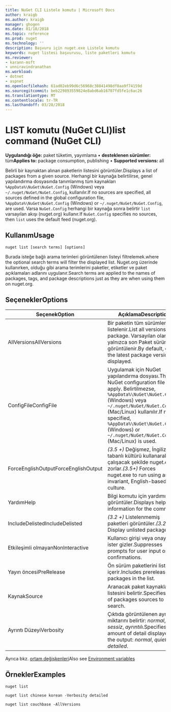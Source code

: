```yaml
---
title: NuGet CLI Listele komutu | Microsoft Docs
author: kraigb
ms.author: kraigb
manager: ghogen
ms.date: 01/18/2018
ms.topic: reference
ms.prod: nuget
ms.technology: ''
description: Başvuru için nuget.exe Listele komutu
keywords: nuget listesi başvurusu, liste paketleri komutu
ms.reviewer:
- karann-msft
- unniravindranathan
ms.workload:
- dotnet
- aspnet
ms.openlocfilehash: 61ad02eb99d6c56968c38841498df8aa9f74159d
ms.sourcegitcommit: beb229893559824e8abd6ab16707fd5fe1c6ac26
ms.translationtype: MT
ms.contentlocale: tr-TR
ms.lasthandoff: 03/28/2018
---
```

# <a name="list-command-nuget-cli"></a><span data-ttu-id="96bf3-104">LIST komutu (NuGet CLI)</span><span class="sxs-lookup"><span data-stu-id="96bf3-104">list command (NuGet CLI)</span></span>

<span data-ttu-id="96bf3-105">**Uygulandığı öğe:** paket tüketim, yayımlama &bullet; **desteklenen sürümler:** tüm</span><span class="sxs-lookup"><span data-stu-id="96bf3-105">**Applies to:** package consumption, publishing &bullet; **Supported versions:** all</span></span>

<span data-ttu-id="96bf3-106">Belirli bir kaynaktan alınan paketlerin listesini görüntüler.</span><span class="sxs-lookup"><span data-stu-id="96bf3-106">Displays a list of packages from a given source.</span></span> <span data-ttu-id="96bf3-107">Herhangi bir kaynağa belirtilirse, genel yapılandırma dosyasında tanımlanmış tüm kaynakları `%AppData%\NuGet\NuGet.Config` (Windows) veya `~/.nuget/NuGet/NuGet.Config`, kullanılır.</span><span class="sxs-lookup"><span data-stu-id="96bf3-107">If no sources are specified, all sources defined in the global configuration file, `%AppData%\NuGet\NuGet.Config` (Windows) or `~/.nuget/NuGet/NuGet.Config`, are used.</span></span> <span data-ttu-id="96bf3-108">Varsa `NuGet.Config` herhangi bir kaynağa sonra belirtir `list` varsayılan akışı (nuget.org) kullanır.</span><span class="sxs-lookup"><span data-stu-id="96bf3-108">If `NuGet.Config` specifies no sources, then `list` uses the default feed (nuget.org).</span></span>

## <a name="usage"></a><span data-ttu-id="96bf3-109">Kullanım</span><span class="sxs-lookup"><span data-stu-id="96bf3-109">Usage</span></span>

```cli
nuget list [search terms] [options]
```

<span data-ttu-id="96bf3-110">Burada isteğe bağlı arama terimleri görüntülenen listeyi filtrelemek.</span><span class="sxs-lookup"><span data-stu-id="96bf3-110">where the optional search terms will filter the displayed list.</span></span> <span data-ttu-id="96bf3-111">Nuget.org üzerinde kullanırken, olduğu gibi arama terimlerini paketler, etiketler ve paket açıklamaları adlarını uygulanır.</span><span class="sxs-lookup"><span data-stu-id="96bf3-111">Search terms are applied to the names of packages, tags, and package descriptions just as they are when using them on nuget.org.</span></span>

## <a name="options"></a><span data-ttu-id="96bf3-112">Seçenekler</span><span class="sxs-lookup"><span data-stu-id="96bf3-112">Options</span></span>

| <span data-ttu-id="96bf3-113">Seçenek</span><span class="sxs-lookup"><span data-stu-id="96bf3-113">Option</span></span> | <span data-ttu-id="96bf3-114">Açıklama</span><span class="sxs-lookup"><span data-stu-id="96bf3-114">Description</span></span> |
| --- | --- |
| <span data-ttu-id="96bf3-115">AllVersions</span><span class="sxs-lookup"><span data-stu-id="96bf3-115">AllVersions</span></span> | <span data-ttu-id="96bf3-116">Bir paketin tüm sürümleri listelenir.</span><span class="sxs-lookup"><span data-stu-id="96bf3-116">List all versions of a package.</span></span> <span data-ttu-id="96bf3-117">Varsayılan olarak, yalnızca son Paket sürümü görüntülenir.</span><span class="sxs-lookup"><span data-stu-id="96bf3-117">By default, only the latest package version is displayed.</span></span> |
| <span data-ttu-id="96bf3-118">ConfigFile</span><span class="sxs-lookup"><span data-stu-id="96bf3-118">ConfigFile</span></span> | <span data-ttu-id="96bf3-119">Uygulamak için NuGet yapılandırma dosyası.</span><span class="sxs-lookup"><span data-stu-id="96bf3-119">The NuGet configuration file to apply.</span></span> <span data-ttu-id="96bf3-120">Belirtilmezse, `%AppData%\NuGet\NuGet.Config` (Windows) veya `~/.nuget/NuGet/NuGet.Config` (Mac/Linux) kullanılır.</span><span class="sxs-lookup"><span data-stu-id="96bf3-120">If not specified, `%AppData%\NuGet\NuGet.Config` (Windows) or `~/.nuget/NuGet/NuGet.Config` (Mac/Linux) is used.</span></span>|
| <span data-ttu-id="96bf3-121">ForceEnglishOutput</span><span class="sxs-lookup"><span data-stu-id="96bf3-121">ForceEnglishOutput</span></span> | <span data-ttu-id="96bf3-122">*(3.5 +)*  Değişmez, İngilizce tabanlı kültürü kullanarak çalışacak şekilde nuget.exe zorlar.</span><span class="sxs-lookup"><span data-stu-id="96bf3-122">*(3.5+)* Forces nuget.exe to run using an invariant, English-based culture.</span></span> |
| <span data-ttu-id="96bf3-123">Yardım</span><span class="sxs-lookup"><span data-stu-id="96bf3-123">Help</span></span> | <span data-ttu-id="96bf3-124">Bilgi komutu için yardımı görüntüler.</span><span class="sxs-lookup"><span data-stu-id="96bf3-124">Displays help information for the command.</span></span> |
| <span data-ttu-id="96bf3-125">IncludeDelisted</span><span class="sxs-lookup"><span data-stu-id="96bf3-125">IncludeDelisted</span></span> | <span data-ttu-id="96bf3-126">*(3.2 +)*  Listelenmemiş paketleri görüntüler.</span><span class="sxs-lookup"><span data-stu-id="96bf3-126">*(3.2+)* Display unlisted packages.</span></span> |
| <span data-ttu-id="96bf3-127">Etkileşimli olmayan</span><span class="sxs-lookup"><span data-stu-id="96bf3-127">NonInteractive</span></span> | <span data-ttu-id="96bf3-128">Kullanıcı girişi veya onayı için ister gizler.</span><span class="sxs-lookup"><span data-stu-id="96bf3-128">Suppresses prompts for user input or confirmations.</span></span> |
| <span data-ttu-id="96bf3-129">Yayın öncesi</span><span class="sxs-lookup"><span data-stu-id="96bf3-129">PreRelease</span></span> | <span data-ttu-id="96bf3-130">Ön sürüm paketlerini listede içerir.</span><span class="sxs-lookup"><span data-stu-id="96bf3-130">Includes prerelease packages in the list.</span></span> |
| <span data-ttu-id="96bf3-131">Kaynak</span><span class="sxs-lookup"><span data-stu-id="96bf3-131">Source</span></span> | <span data-ttu-id="96bf3-132">Aranacak paket kaynaklarının listesini belirtir.</span><span class="sxs-lookup"><span data-stu-id="96bf3-132">Specifies a list of packages sources to search.</span></span> |
| <span data-ttu-id="96bf3-133">Ayrıntı Düzeyi</span><span class="sxs-lookup"><span data-stu-id="96bf3-133">Verbosity</span></span> | <span data-ttu-id="96bf3-134">Çıktıda görüntülenen ayrıntı miktarını belirtir: *normal*, *sessiz*, *ayrıntılı*.</span><span class="sxs-lookup"><span data-stu-id="96bf3-134">Specifies the amount of detail displayed in the output: *normal*, *quiet*, *detailed*.</span></span> |

<span data-ttu-id="96bf3-135">Ayrıca bkz. [ortam değişkenleri](cli-ref-environment-variables.md)</span><span class="sxs-lookup"><span data-stu-id="96bf3-135">Also see [Environment variables](cli-ref-environment-variables.md)</span></span>

## <a name="examples"></a><span data-ttu-id="96bf3-136">Örnekler</span><span class="sxs-lookup"><span data-stu-id="96bf3-136">Examples</span></span>

```cli
nuget list

nuget list chinese korean -Verbosity detailed

nuget list couchbase -AllVersions
```
